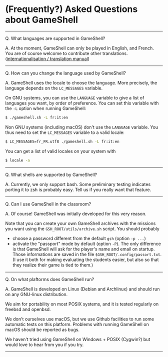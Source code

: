 (Frequently?) Asked Questions about GameShell
=============================================

-----------------------------

Q. What languages are supported in GameShell?

A. At the moment, GameShell can only be played in English, and French. You are
of course welcome to contribute other translations. ([internationalisation /
translation manual](./i18n.md))

-----------------------------

Q. How can you change the language used by GameShell?

A. GameShell uses the locale to choose the language. More precisely, the
language depends on the `LC_MESSAGES` variable.

On GNU systems, you can use the `LANGUAGE` variable to give a list of
languages you want, by order of preference. You can set this variable with
the `-L` option when running GameShell:
```sh
$ ./gameshell.sh -L fr:it:en
```

Non GNU systems (including macOS) don't use the `LANGUAGE` variable. You
thus need to set the `LC_MESSAGES` variable to a valid locale:
```sh
$ LC_MESSAGES=fr_FR.utf8 ./gameshell.sh -L fr:it:en
```
You can get a list of valid locales on your system with
```sh
$ locale -a
```

-----------------------------

Q. What shells are supported by GameShell?

A. Currently, we only support bash. Some preliminary testing indicates porting
it to zsh is probably easy. Tell us if you really want that feature.

-----------------------------

Q. Can I use GameShell in the classroom?

A. Of course! GameShell was initially developed for this very reason.

Note that you can create your own GameShell archives with the missions you
want using the `GSH_ROOT/utils/archive.sh` script. You should probably

 - choose a password different from the default `gsh` (option `-p ...`)
 - activate the "passport" mode by default (option `-P`). The only
   difference is that GameShell will ask for the player's name and email
   on startup. Those informations are saved in the file
   `$GSH_ROOT/.config/passort.txt`. (I use it both for making evaluating
   the students easier, but also so that they realize their game is tied
   to them.)

-----------------------------

Q. On what plaftorms does GameShell run?

A. GameShell is developed on Linux (Debian and Archlinux) and should run on
any GNU-linux distribution.

We aim for portability on most POSIX systems, and it is tested regularly on
freebsd and openbsd.

We don't ourselves use macOS, but we use Github facilities to run some
automatic tests on this platform. Problems with running GameShell on macOS
should be reported as bugs.

We haven't tried using GameShell on Windows + POSIX (Cygwin?) but would love
to hear from you if you try.

-----------------------------

